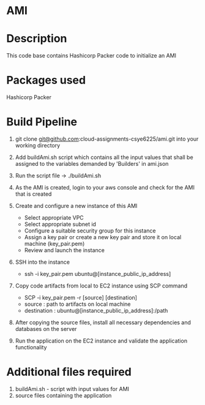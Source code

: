 # AMI
# Description
This code base contains Hashicorp Packer code to initialize an AMI 

# Packages used
Hashicorp Packer

# Build Pipeline

1) git clone git@github.com:cloud-assignments-csye6225/ami.git into your working directory
2) Add buildAmi.sh script which contains all the input values that shall be assigned to the variables demanded by 'Builders' in ami.json
3) Run the script file -> ./buildAmi.sh
4) As the AMI is created, login to your aws console and check for the AMI that is created
5) Create and configure a new instance of this AMI 
    - Select appropriate VPC
    - Select appropriate subnet id
    - Configure a suitable security group for this instance
    - Assign a key pair or create a new key pair and store it on local machine (key_pair.pem)
    - Review and launch the instance
6) SSH into the instance

    - ssh -i key_pair.pem ubuntu@[instance_public_ip_address]
7) Copy code artifacts from local to EC2 instance using SCP command
    - SCP -i key_pair.pem -r [source] [destination]
    - source : path to artifacts on local machine
    - destination : ubuntu@[instance_public_ip_address]:/path
8) After copying the source files, install all necessary dependencies and databases on the server
9) Run the application on the EC2 instance and validate the application functionality

# Additional files required
1. buildAmi.sh - script with input values for AMI
2. source files containing the application 

